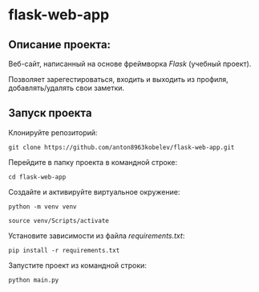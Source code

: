 # flask-web-app

## Описание проекта:
Веб-сайт, написанный на основе фреймворка *Flask* (учебный проект).

Позволяет зарегестироваться, входить и выходить из профиля, добавлять/удалять свои заметки. 

## Запуск проекта

Клонируйте репозиторий: 
 
``` 
git clone https://github.com/anton8963kobelev/flask-web-app.git
``` 

Перейдите в папку проекта в командной строке:

``` 
cd flask-web-app
``` 

Создайте и активируйте виртуальное окружение:

``` 
python -m venv venv
``` 
``` 
source venv/Scripts/activate
``` 

Установите зависимости из файла *requirements.txt*: 
 
``` 
pip install -r requirements.txt
``` 

Запустите проект из командной строки: 
 
``` 
python main.py
``` 

